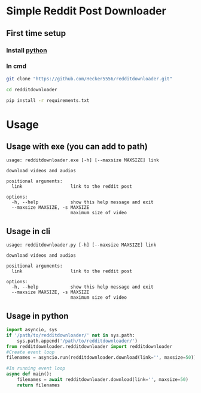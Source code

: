 # Simple Reddit Post Downloader
## First time setup
### Install [python](https://python.org)
### In cmd
```bash
git clone "https://github.com/Hecker5556/redditdownloader.git"
```
```bash
cd redditdownloader
```
```bash
pip install -r requirements.txt
```
# Usage
## Usage with exe (you can add to path)
```
usage: redditdownloader.exe [-h] [--maxsize MAXSIZE] link

download videos and audios

positional arguments:
  link                  link to the reddit post

options:
  -h, --help            show this help message and exit
  --maxsize MAXSIZE, -s MAXSIZE
                        maximum size of video
```
## Usage in cli
```
usage: redditdownloader.py [-h] [--maxsize MAXSIZE] link

download videos and audios

positional arguments:
  link                  link to the reddit post

options:
  -h, --help            show this help message and exit
  --maxsize MAXSIZE, -s MAXSIZE
                        maximum size of video
```

## Usage in python
```python
import asyncio, sys
if '/path/to/redditdownloader/' not in sys.path:
    sys.path.append('/path/to/redditdownloader/')
from redditdownloader.redditdownloader import redditdownloader
#Create event loop 
filenames = asyncio.run(redditdownloader.download(link='', maxsize=50))

#In running event loop
async def main():
    filenames = await redditdownloader.download(link='', maxsize=50)
    return filenames
```

